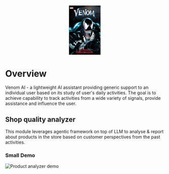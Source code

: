 <p align="center">
  <img src="assets/venom.jpg" alt="Venom Logo" width="20%"/>
</p>

# Overview

Venom AI - a lightweight AI assistant providing generic support to an individual user based on its study of user's daily activities. The goal is to achieve 
capability to track activities from a wide variety of signals, provide assistance and influence the user.

## Shop quality analyzer

This module leverages agentic framework on top of LLM to analyse & report about products in the store based on customer perspectives from the past activities.

### Small Demo

![Product analyzer demo](assets/demo.gif)
